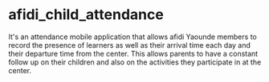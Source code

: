 # afidi_child_attendance
It's an attendance mobile application that allows afidi Yaounde members to record the presence 
of learners as well as their arrival time each day and their departure time from the center. 
This allows parents to have a constant follow up on their children 
and also on the activities they participate in at the center.
